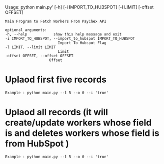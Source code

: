 



Usage: python main.py' [-h] [-i IMPORT_TO_HUBSPOT] [-l LIMIT] [-offset OFFSET]

    Main Program to Fetch Workers From PayChex API

    optional arguments:
    -h, --help            show this help message and exit
    -i IMPORT_TO_HUBSPOT, --import_to_hubspot IMPORT_TO_HUBSPOT
                            Import To Hubspot Flag
    -l LIMIT, --limit LIMIT
                            Limit
    -offset OFFSET, --offset OFFSET
                        Offset

# Uplaod first five records
    Example : python main.py --l 5 --o 0 --i 'true'

# Uplaod all records (it will create/update workers whose <continue to work> field is <Yes> and deletes workers whose <continue to work> field is <No> from HubSpot )
    Example : python main.py --l 5 --o 0 --i 'true'